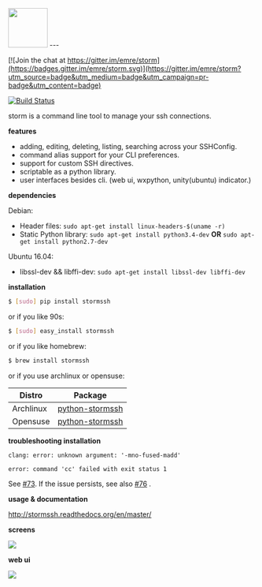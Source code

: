 <img src="https://raw.github.com/emre/storm/master/resources/logos/storm-logo.png" height="80">
---

[![Join the chat at https://gitter.im/emre/storm](https://badges.gitter.im/emre/storm.svg)](https://gitter.im/emre/storm?utm_source=badge&utm_medium=badge&utm_campaign=pr-badge&utm_content=badge)

[![Build Status](https://travis-ci.org/emre/storm.svg?branch=master)](https://travis-ci.org/emre/storm)

storm is a command line tool to manage your ssh connections.


**features**

- adding, editing, deleting, listing, searching across your SSHConfig.
- command alias support for your CLI preferences.
- support for custom SSH directives.
- scriptable as a python library.
- user interfaces besides cli. (web ui, wxpython, unity(ubuntu) indicator.)

**dependencies**

Debian:
- Header files: `sudo apt-get install linux-headers-$(uname -r)`
- Static Python library: `sudo apt-get install python3.4-dev` **OR** `sudo apt-get install python2.7-dev` 

Ubuntu 16.04:
- libssl-dev && libffi-dev: `sudo apt-get install libssl-dev libffi-dev`

**installation**

```bash
$ [sudo] pip install stormssh
```
or if you like 90s:
```bash
$ [sudo] easy_install stormssh
```

or if you like homebrew:
```bash
$ brew install stormssh
```

or if you use archlinux or opensuse:

| Distro        | Package    
| ------------- |---------------|                     
| Archlinux       | <a href="https://aur.archlinux.org/packages/python-stormssh/">python-stormssh</a>       |
| Opensuse           | <a href="http://rpm.pbone.net/index.php3?stat=3&search=python-stormssh&srodzaj=3">python-stormssh</a>     |


**troubleshooting installation**

```
clang: error: unknown argument: '-mno-fused-madd'

error: command 'cc' failed with exit status 1
```

See [#73](https://github.com/emre/storm/issues/73). If the issue persists, see also [#76](https://github.com/emre/storm/issues/96) .

**usage & documentation**

<a href='http://stormssh.readthedocs.org/en/master/'>http://stormssh.readthedocs.org/en/master/</a>

**screens**

<a href="http://i.imgur.com/qIc1mDx.png"><img src="http://i.imgur.com/qIc1mDx.png"></a>


**web ui**

<a href="http://i.imgur.com/wVtnWxx.png"><img src="http://i.imgur.com/wVtnWxx.png"></a>

